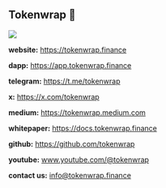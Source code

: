 ## Tokenwrap 🌯

![](https://docs.tokenwrap.finance/~gitbook/image?url=https%3A%2F%2F345972223-files.gitbook.io%2F%7E%2Ffiles%2Fv0%2Fb%2Fgitbook-x-prod.appspot.com%2Fo%2Fspaces%252FTu1Q5Pm27MK3wqIhXigt%252Fuploads%252FQedVIs72490m1uUAfuFZ%252F1500x500%2520%282%29.jpeg%3Falt%3Dmedia%26token%3Dd05db483-2ffb-4576-a920-7184b6867eb6&width=768&dpr=2&quality=100&sign=e3e8e30a&sv=1)

**website:** https://tokenwrap.finance

**dapp:** https://app.tokenwrap.finance

**telegram:** https://t.me/tokenwrap

**x:**  https://x.com/tokenwrap

**medium:** https://tokenwrap.medium.com

**whitepaper:** https://docs.tokenwrap.finance

**github:** https://github.com/tokenwrap

**youtube:** www.youtube.com/@tokenwrap

**contact us:** info@tokenwrap.finance
